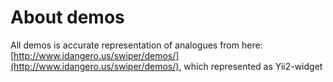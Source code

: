 # About demos

All demos is accurate representation of analogues from here: [http://www.idangero.us/swiper/demos/](http://www.idangero.us/swiper/demos/), which represented as Yii2-widget
